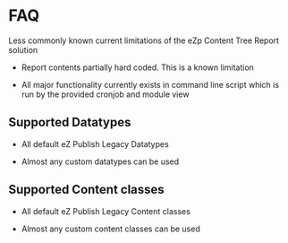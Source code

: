 FAQ
===

Less commonly known current limitations of the eZp Content Tree Report solution

* Report contents partially hard coded. This is a known limitation

* All major functionality currently exists in command line script which is run by the provided cronjob and module view

## Supported Datatypes

* All default eZ Publish Legacy Datatypes

* Almost any custom datatypes can be used


## Supported Content classes

* All default eZ Publish Legacy Content classes

* Almost any custom content classes can be used

